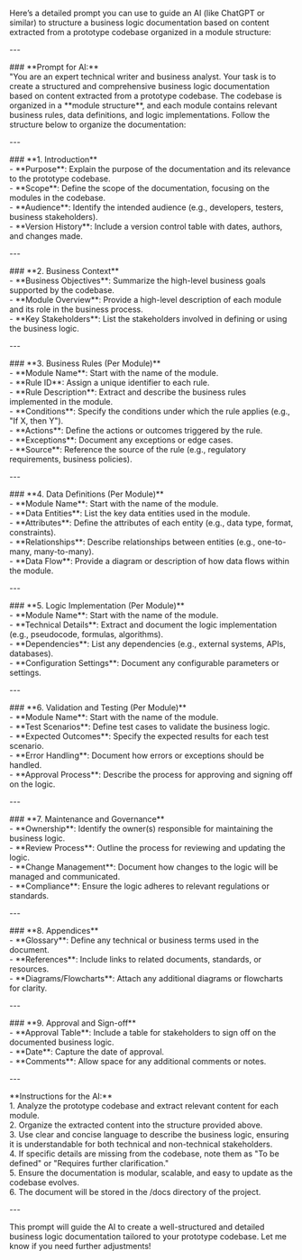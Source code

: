 Here’s a detailed prompt you can use to guide an AI (like ChatGPT or similar) to structure a business logic documentation based on content extracted from a prototype codebase organized in a module structure:

\---

\#\#\# \*\*Prompt for AI:\*\*  
"You are an expert technical writer and business analyst. Your task is to create a structured and comprehensive business logic documentation based on content extracted from a prototype codebase. The codebase is organized in a \*\*module structure\*\*, and each module contains relevant business rules, data definitions, and logic implementations. Follow the structure below to organize the documentation:

\---

\#\#\# \*\*1. Introduction\*\*  
   \- \*\*Purpose\*\*: Explain the purpose of the documentation and its relevance to the prototype codebase.  
   \- \*\*Scope\*\*: Define the scope of the documentation, focusing on the modules in the codebase.  
   \- \*\*Audience\*\*: Identify the intended audience (e.g., developers, testers, business stakeholders).  
   \- \*\*Version History\*\*: Include a version control table with dates, authors, and changes made.

\---

\#\#\# \*\*2. Business Context\*\*  
   \- \*\*Business Objectives\*\*: Summarize the high-level business goals supported by the codebase.  
   \- \*\*Module Overview\*\*: Provide a high-level description of each module and its role in the business process.  
   \- \*\*Key Stakeholders\*\*: List the stakeholders involved in defining or using the business logic.

\---

\#\#\# \*\*3. Business Rules (Per Module)\*\*  
   \- \*\*Module Name\*\*: Start with the name of the module.  
   \- \*\*Rule ID\*\*: Assign a unique identifier to each rule.  
   \- \*\*Rule Description\*\*: Extract and describe the business rules implemented in the module.  
   \- \*\*Conditions\*\*: Specify the conditions under which the rule applies (e.g., "If X, then Y").  
   \- \*\*Actions\*\*: Define the actions or outcomes triggered by the rule.  
   \- \*\*Exceptions\*\*: Document any exceptions or edge cases.  
   \- \*\*Source\*\*: Reference the source of the rule (e.g., regulatory requirements, business policies).

\---

\#\#\# \*\*4. Data Definitions (Per Module)\*\*  
   \- \*\*Module Name\*\*: Start with the name of the module.  
   \- \*\*Data Entities\*\*: List the key data entities used in the module.  
   \- \*\*Attributes\*\*: Define the attributes of each entity (e.g., data type, format, constraints).  
   \- \*\*Relationships\*\*: Describe relationships between entities (e.g., one-to-many, many-to-many).  
   \- \*\*Data Flow\*\*: Provide a diagram or description of how data flows within the module.

\---

\#\#\# \*\*5. Logic Implementation (Per Module)\*\*  
   \- \*\*Module Name\*\*: Start with the name of the module.  
   \- \*\*Technical Details\*\*: Extract and document the logic implementation (e.g., pseudocode, formulas, algorithms).  
   \- \*\*Dependencies\*\*: List any dependencies (e.g., external systems, APIs, databases).  
   \- \*\*Configuration Settings\*\*: Document any configurable parameters or settings.

\---

\#\#\# \*\*6. Validation and Testing (Per Module)\*\*  
   \- \*\*Module Name\*\*: Start with the name of the module.  
   \- \*\*Test Scenarios\*\*: Define test cases to validate the business logic.  
   \- \*\*Expected Outcomes\*\*: Specify the expected results for each test scenario.  
   \- \*\*Error Handling\*\*: Document how errors or exceptions should be handled.  
   \- \*\*Approval Process\*\*: Describe the process for approving and signing off on the logic.

\---

\#\#\# \*\*7. Maintenance and Governance\*\*  
   \- \*\*Ownership\*\*: Identify the owner(s) responsible for maintaining the business logic.  
   \- \*\*Review Process\*\*: Outline the process for reviewing and updating the logic.  
   \- \*\*Change Management\*\*: Document how changes to the logic will be managed and communicated.  
   \- \*\*Compliance\*\*: Ensure the logic adheres to relevant regulations or standards.

\---

\#\#\# \*\*8. Appendices\*\*  
   \- \*\*Glossary\*\*: Define any technical or business terms used in the document.  
   \- \*\*References\*\*: Include links to related documents, standards, or resources.  
   \- \*\*Diagrams/Flowcharts\*\*: Attach any additional diagrams or flowcharts for clarity.

\---

\#\#\# \*\*9. Approval and Sign-off\*\*  
   \- \*\*Approval Table\*\*: Include a table for stakeholders to sign off on the documented business logic.  
   \- \*\*Date\*\*: Capture the date of approval.  
   \- \*\*Comments\*\*: Allow space for any additional comments or notes.

\---

\*\*Instructions for the AI:\*\*  
1\. Analyze the prototype codebase and extract relevant content for each module.  
2\. Organize the extracted content into the structure provided above.  
3\. Use clear and concise language to describe the business logic, ensuring it is understandable for both technical and non-technical stakeholders.  
4\. If specific details are missing from the codebase, note them as "To be defined" or "Requires further clarification."  
5\. Ensure the documentation is modular, scalable, and easy to update as the codebase evolves.  
6\. The document will be stored in the /docs directory of the project.

\---

This prompt will guide the AI to create a well-structured and detailed business logic documentation tailored to your prototype codebase. Let me know if you need further adjustments\!  
